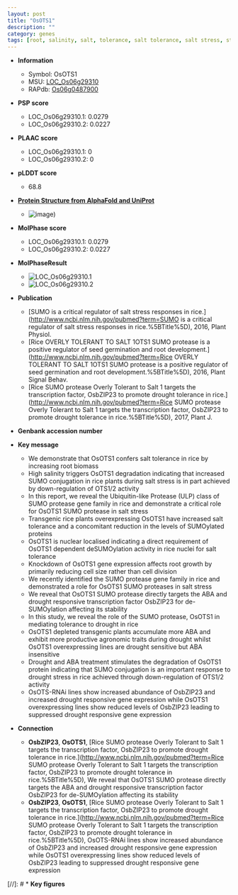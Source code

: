 ```yaml
---
layout: post
title: "OsOTS1"
description: ""
category: genes
tags: [root, salinity, salt, tolerance, salt tolerance, salt stress, stress, biomass, growth, cell division, transcription factor, drought,  ABA , drought stress, drought stress , ABA]
---
```


* **Information**  
    + Symbol: OsOTS1  
    + MSU: [LOC_Os06g29310](http://rice.plantbiology.msu.edu/cgi-bin/ORF_infopage.cgi?orf=LOC_Os06g29310)  
    + RAPdb: [Os06g0487900](http://rapdb.dna.affrc.go.jp/viewer/gbrowse_details/irgsp1?name=Os06g0487900)  

* **PSP score**  
    + LOC_Os06g29310.1: 0.0279 
    + LOC_Os06g29310.2: 0.0227 

* **PLAAC score**  
    + LOC_Os06g29310.1: 0 
    + LOC_Os06g29310.2: 0 

* **pLDDT score**
    + 68.8

* **[Protein Structure from AlphaFold and UniProt](https://www.uniprot.org/uniprotkb/Q67VX6/entry#structure)**
    + ![image](https://ricepsp.github.io/images/Q6/AF-Q67VX6-F1.png))

* **MolPhase score**
    + LOC_Os06g29310.1: 0.0279
    + LOC_Os06g29310.2: 0.0227

* **MolPhaseResult**
    + ![LOC_Os06g29310.1](https://ricepsp.github.io/pictures/LOC_Os06g/LOC_Os06g29310.1.png)
    + ![LOC_Os06g29310.2](https://ricepsp.github.io/pictures/LOC_Os06g/LOC_Os06g29310.2.png)

* **Publication**  
    + [SUMO is a critical regulator of salt stress responses in rice.](http://www.ncbi.nlm.nih.gov/pubmed?term=SUMO is a critical regulator of salt stress responses in rice.%5BTitle%5D), 2016, Plant Physiol.
    + [Rice OVERLY TOLERANT TO SALT 1OTS1 SUMO protease is a positive regulator of seed germination and root development.](http://www.ncbi.nlm.nih.gov/pubmed?term=Rice OVERLY TOLERANT TO SALT 1OTS1 SUMO protease is a positive regulator of seed germination and root development.%5BTitle%5D), 2016, Plant Signal Behav.
    + [Rice SUMO protease Overly Tolerant to Salt 1 targets the transcription factor, OsbZIP23 to promote drought tolerance in rice.](http://www.ncbi.nlm.nih.gov/pubmed?term=Rice SUMO protease Overly Tolerant to Salt 1 targets the transcription factor, OsbZIP23 to promote drought tolerance in rice.%5BTitle%5D), 2017, Plant J.

* **Genbank accession number**  

* **Key message**  
    + We demonstrate that OsOTS1 confers salt tolerance in rice by increasing root biomass
    + High salinity triggers OsOTS1 degradation indicating that increased SUMO conjugation in rice plants during salt stress is in part achieved by down-regulation of OTS1/2 activity
    + In this report, we reveal the Ubiquitin-like Protease (ULP) class of SUMO protease gene family in rice and demonstrate a critical role for OsOTS1 SUMO protease in salt stress
    + Transgenic rice plants overexpressing OsOTS1 have increased salt tolerance and a concomitant reduction in the levels of SUMOylated proteins
    + OsOTS1 is nuclear localised indicating a direct requirement of OsOTS1 dependent deSUMOylation activity in rice nuclei for salt tolerance
    + Knockdown of OsOTS1 gene expression affects root growth by primarily reducing cell size rather than cell division
    + We recently identified the SUMO protease gene family in rice and demonstrated a role for OsOTS1 SUMO proteases in salt stress
    + We reveal that OsOTS1 SUMO protease directly targets the ABA and drought responsive transcription factor OsbZIP23 for de-SUMOylation affecting its stability
    + In this study, we reveal the role of the SUMO protease, OsOTS1 in mediating tolerance to drought in rice
    + OsOTS1 depleted transgenic plants accumulate more ABA and exhibit more productive agronomic traits during drought whilst OsOTS1 overexpressing lines are drought sensitive but ABA insensitive
    + Drought and ABA treatment stimulates the degradation of OsOTS1 protein indicating that SUMO conjugation is an important response to drought stress in rice achieved through down-regulation of OTS1/2 activity
    + OsOTS-RNAi lines show increased abundance of OsbZIP23 and increased drought responsive gene expression while OsOTS1 overexpressing lines show reduced levels of OsbZIP23 leading to suppressed drought responsive gene expression

* **Connection**  
    + __OsbZIP23__, __OsOTS1__, [Rice SUMO protease Overly Tolerant to Salt 1 targets the transcription factor, OsbZIP23 to promote drought tolerance in rice.](http://www.ncbi.nlm.nih.gov/pubmed?term=Rice SUMO protease Overly Tolerant to Salt 1 targets the transcription factor, OsbZIP23 to promote drought tolerance in rice.%5BTitle%5D),  We reveal that OsOTS1 SUMO protease directly targets the ABA and drought responsive transcription factor OsbZIP23 for de-SUMOylation affecting its stability
    + __OsbZIP23__, __OsOTS1__, [Rice SUMO protease Overly Tolerant to Salt 1 targets the transcription factor, OsbZIP23 to promote drought tolerance in rice.](http://www.ncbi.nlm.nih.gov/pubmed?term=Rice SUMO protease Overly Tolerant to Salt 1 targets the transcription factor, OsbZIP23 to promote drought tolerance in rice.%5BTitle%5D),  OsOTS-RNAi lines show increased abundance of OsbZIP23 and increased drought responsive gene expression while OsOTS1 overexpressing lines show reduced levels of OsbZIP23 leading to suppressed drought responsive gene expression

[//]: # * **Key figures**  


